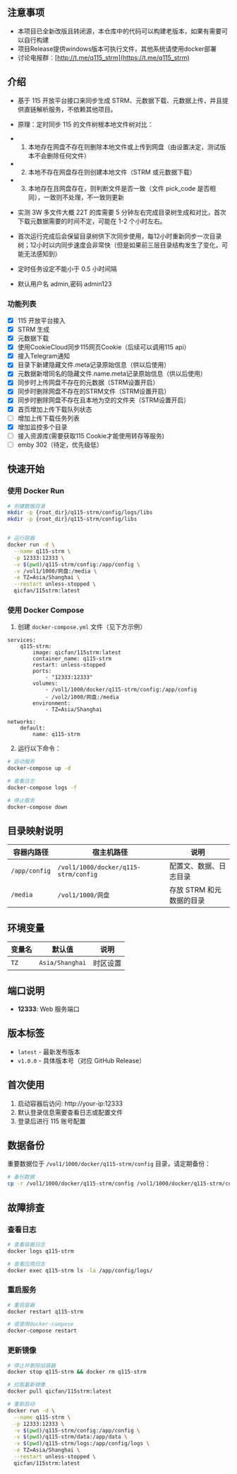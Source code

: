 ## 注意事项
- 本项目已全新改版且转闭源，本仓库中的代码可以构建老版本，如果有需要可以自行构建
- 项目Release提供windows版本可执行文件，其他系统请使用docker部署
- 讨论电报群：[http://t.me/q115_strm](https://t.me/q115_strm)

## 介绍

- 基于 115 开放平台接口来同步生成 STRM、元数据下载、元数据上传，并且提供直链解析服务，不依赖其他项目。
- 原理：定时同步 115 的文件树根本地文件树对比：
- 1. 本地存在网盘不存在则删除本地文件或上传到网盘（由设置决定，测试版本不会删除任何文件）
- 2. 本地不存在网盘存在则创建本地文件（STRM 或元数据下载）
- 3. 本地存在且网盘存在，则判断文件是否一致（文件 pick_code 是否相同），一致则不处理，不一致则更新
- 实测 3W 多文件大概 22T 的库需要 5 分钟左右完成目录树生成和对比，首次下载元数据需要的时间不定，可能在 1-2 个小时左右。
- 首次运行完成后会保留目录树供下次同步使用，每12小时重新同步一次目录树；12小时以内同步速度会非常快（但是如果前三层目录结构发生了变化，可能无法感知到）
- 定时任务设定不能小于 0.5 小时间隔

- 默认用户名 admin,密码 admin123

### 功能列表

- [x] 115 开放平台接入
- [x] STRM 生成
- [x] 元数据下载
- [x] 使用CookieCloud同步115网页Cookie（后续可以调用115 api）
- [x] 接入Telegram通知
- [x] 目录下新建隐藏文件.meta记录原始信息（供以后使用）
- [x] 元数据新增同名的隐藏文件.name.meta记录原始信息（供以后使用）
- [x] 同步时上传网盘不存在的元数据（STRM设置开启）
- [x] 同步时删除网盘不存在的STRM文件（STRM设置开启）
- [x] 同步时删除网盘不存在且本地为空的文件夹（STRM设置开启）
- [x] 首页增加上传下载队列状态
- [ ] 增加上传下载任务列表
- [x] 增加监控多个目录
- [ ] 接入资源库(需要获取115 Cookie才能使用转存等服务)
- [ ] emby 302（待定，优先级低）

## 快速开始

### 使用 Docker Run

```bash
# 创建数据目录
mkdir -p {root_dir}/q115-strm/config/logs/libs
mkdir -p {root_dir}/q115-strm/config/libs


# 运行容器
docker run -d \
  --name q115-strm \
  -p 12333:12333 \
  -v $(pwd)/q115-strm/config:/app/config \
  -v /vol1/1000/网盘:/media \
  -e TZ=Asia/Shanghai \
  --restart unless-stopped \
  qicfan/115strm:latest
```

### 使用 Docker Compose

1. 创建 `docker-compose.yml` 文件（见下方示例）

```
services:
    q115-strm:
        image: qicfan/115strm:latest
        container_name: q115-strm
        restart: unless-stopped
        ports:
            - "12333:12333"
        volumes:
            - /vol1/1000/docker/q115-strm/config:/app/config
            - /vol2/1000/网盘:/media
        environment:
            - TZ=Asia/Shanghai

networks:
    default:
        name: q115-strm
```

2. 运行以下命令：

```bash
# 启动服务
docker-compose up -d

# 查看日志
docker-compose logs -f

# 停止服务
docker-compose down
```

## 目录映射说明

| 容器内路径    | 宿主机路径                           | 说明                     |
| ------------- | ------------------------------------ | ------------------------ |
| `/app/config` | `/vol1/1000/docker/q115-strm/config` | 配置文、数据、日志目录   |
| `/media`      | `/vol1/1000/网盘`                    | 存放 STRM 和元数据的目录 |

## 环境变量

| 变量名 | 默认值          | 说明     |
| ------ | --------------- | -------- |
| `TZ`   | `Asia/Shanghai` | 时区设置 |

## 端口说明

- **12333**: Web 服务端口

## 版本标签

- `latest` - 最新发布版本
- `v1.0.0` - 具体版本号（对应 GitHub Release）

## 首次使用

1. 启动容器后访问: http://your-ip:12333
2. 默认登录信息需要查看日志或配置文件
3. 登录后进行 115 账号配置

## 数据备份

重要数据位于 `/vol1/1000/docker/q115-strm/config` 目录，请定期备份：

```bash
# 备份数据
cp -r /vol1/1000/docker/q115-strm/config /vol1/1000/docker/q115-strm/config-backup-$(date +%Y%m%d)
```

## 故障排查

### 查看日志

```bash
# 查看容器日志
docker logs q115-strm

# 查看应用日志
docker exec q115-strm ls -la /app/config/logs/
```

### 重启服务

```bash
# 重启容器
docker restart q115-strm

# 或使用docker-compose
docker-compose restart
```

### 更新镜像

```bash
# 停止并删除旧容器
docker stop q115-strm && docker rm q115-strm

# 拉取最新镜像
docker pull qicfan/115strm:latest

# 重新启动
docker run -d \
  --name q115-strm \
  -p 12333:12333 \
  -v $(pwd)/q115-strm/config:/app/config \
  -v $(pwd)/q115-strm/data:/app/data \
  -v $(pwd)/q115-strm/logs:/app/config/logs \
  -e TZ=Asia/Shanghai \
  --restart unless-stopped \
  qicfan/115strm:latest
```
















